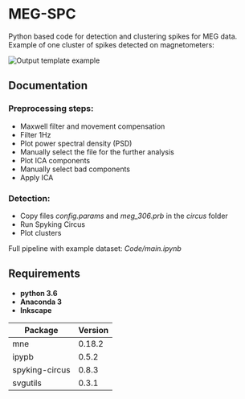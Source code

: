 # MEG-SPC

Python based code for detection and clustering spikes for MEG data. Example of one cluster of spikes detected on magnetometers: 

![Output template example](https://github.com/vagechirkov/MEG-SPC/blob/master/Example%20output%20plots/magnetometers/9_temp.png)

## Documentation
### Preprocessing steps:
* Maxwell filter and movement compensation
* Filter 1Hz
* Plot power spectral density (PSD)
* Manually select the file for the further analysis
* Plot ICA components
* Manually select bad components
* Apply ICA

### Detection:
* Copy files *config.params* and *meg_306.prb* in the *circus* folder
* Run Spyking Circus
* Plot clusters

Full pipeline with example dataset: *Code/main.ipynb*

## Requirements


* __python 3.6__
* __Anaconda 3__
* __Inkscape__

Package | Version
------------ | -------------
mne | 0.18.2
ipypb | 0.5.2
spyking-circus | 0.8.3
svgutils | 0.3.1

